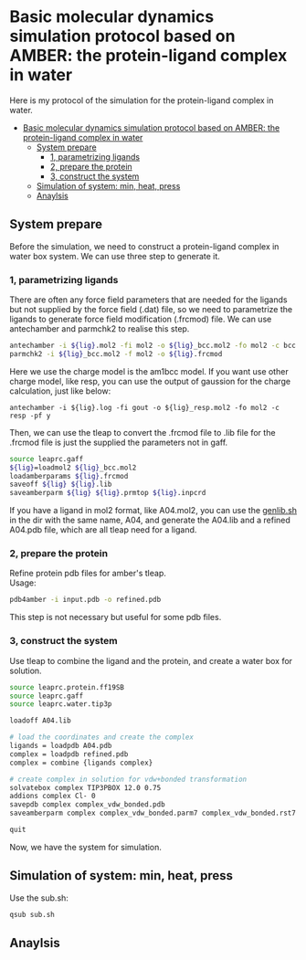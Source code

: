 # Basic molecular dynamics simulation protocol based on AMBER: the protein-ligand complex in water

Here is my protocol of the simulation for the protein-ligand complex in water.
- [Basic molecular dynamics simulation protocol based on AMBER: the protein-ligand complex in water](#basic-molecular-dynamics-simulation-protocol-based-on-amber-the-protein-ligand-complex-in-water)
  - [System prepare](#system-prepare)
    - [1, parametrizing ligands](#1-parametrizing-ligands)
    - [2, prepare the protein](#2-prepare-the-protein)
    - [3, construct the system](#3-construct-the-system)
  - [Simulation of system: min, heat, press](#simulation-of-system-min-heat-press)
  - [Anaylsis](#anaylsis)

## System prepare

Before the simulation, we need to construct a protein-ligand complex in water box system. We can use three step to generate it.

### 1, parametrizing ligands

There are often any force field parameters that are needed for the ligands but not supplied by the force field (.dat) file, so we need to parametrize the ligands to generate force field modification (.frcmod) file. We can use antechamber and parmchk2 to realise this step. 

```bash
antechamber -i ${lig}.mol2 -fi mol2 -o ${lig}_bcc.mol2 -fo mol2 -c bcc -pf y
parmchk2 -i ${lig}_bcc.mol2 -f mol2 -o ${lig}.frcmod
```

Here we use the charge model is the am1bcc model. If you want use other charge model, like resp, you can use the output of gaussion for the charge calculation, just like below:
```
antechamber -i ${lig}.log -fi gout -o ${lig}_resp.mol2 -fo mol2 -c resp -pf y
```

Then, we can use the tleap to convert the .frcmod file to .lib file for the .frcmod file is just the supplied the parameters not in gaff. 

```bash
source leaprc.gaff
${lig}=loadmol2 ${lig}_bcc.mol2
loadamberparams ${lig}.frcmod
saveoff ${lig} ${lig}.lib
saveamberparm ${lig} ${lig}.prmtop ${lig}.inpcrd
```

If you have a ligand in mol2 format, like A04.mol2, you can use the [genlib.sh]() in the dir with the same name, A04, and generate the A04.lib and a refined A04.pdb file, which are all tleap need for a ligand.

### 2, prepare the protein

Refine protein pdb files for amber's tleap.  
Usage:
```bash
pdb4amber -i input.pdb -o refined.pdb
```
This step is not necessary but useful for some pdb files. 

### 3, construct the system
Use tleap to combine the ligand and the protein, and create a water box for solution.

```bash
source leaprc.protein.ff19SB
source leaprc.gaff
source leaprc.water.tip3p

loadoff A04.lib

# load the coordinates and create the complex
ligands = loadpdb A04.pdb
complex = loadpdb refined.pdb
complex = combine {ligands complex}

# create complex in solution for vdw+bonded transformation
solvatebox complex TIP3PBOX 12.0 0.75
addions complex Cl- 0
savepdb complex complex_vdw_bonded.pdb
saveamberparm complex complex_vdw_bonded.parm7 complex_vdw_bonded.rst7

quit
```
Now, we have the system for simulation.

## Simulation of system: min, heat, press

Use the sub.sh:
```bash
qsub sub.sh
```

## Anaylsis





